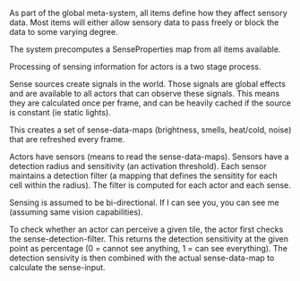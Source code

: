 As part of the global meta-system, all items define how they affect 
sensory data. Most items will either allow sensory data to pass 
freely or block the data to some varying degree.

The system precomputes a SenseProperties map from all items available.



Processing of sensing information for actors is a two stage process.

Sense sources create signals in the world. Those signals are global effects
and are available to all actors that can observe these signals. This means
they are calculated once per frame, and can be heavily cached if the source
is constant (ie static lights).

This creates a set of sense-data-maps (brightness, smells, heat/cold, noise)
that are refreshed every frame.

Actors have sensors (means to read the sense-data-maps). Sensors have a 
detection radius and sensitivity (an activation threshold). Each sensor
maintains a detection filter (a mapping that defines the sensitity for 
each cell within the radius). The filter is computed for each actor and
each sense.

Sensing is assumed to be bi-directional. If I can see you, you can see me
(assuming same vision capabilities). 

To check whether an actor can perceive a given tile, the actor first checks
the sense-detection-filter. This returns the detection sensitivity at the given 
point as percentage (0 = cannot see anything, 1 = can see everything).
The detection sensivity is then combined with the actual sense-data-map to
calculate the sense-input.



